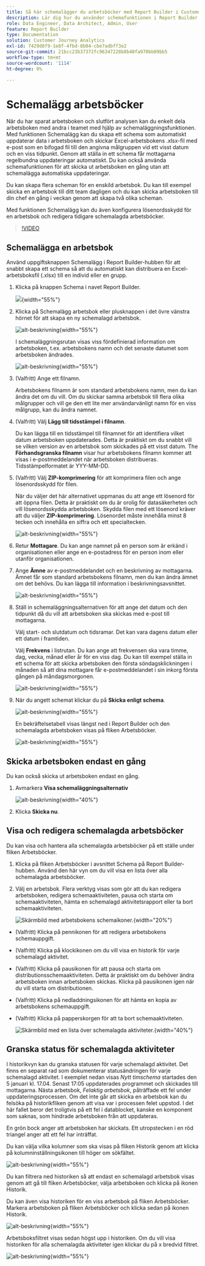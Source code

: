 ```yaml
---
title: Så här schemalägger du arbetsböcker med Report Builder i Customer Journey Analytics
description: Lär dig hur du använder schemafunktionen i Report Builder
role: Data Engineer, Data Architect, Admin, User
feature: Report Builder
type: Documentation
solution: Customer Journey Analytics
exl-id: 7429d8f9-1e8f-4fbd-8b04-cbe7adbff3e2
source-git-commit: 21bcc23b37372fc96347228b8b40fa970bb09bb5
workflow-type: tm+mt
source-wordcount: '1114'
ht-degree: 0%

---
```


# Schemalägg arbetsböcker

När du har sparat arbetsboken och slutfört analysen kan du enkelt dela arbetsboken med andra i teamet med hjälp av schemaläggningsfunktionen. Med funktionen Schemalägg kan du skapa ett schema som automatiskt uppdaterar data i arbetsboken och skickar Excel-arbetsbokens .xlsx-fil med e-post som en bifogad fil till den angivna målgruppen vid ett visst datum och en viss tidpunkt. Genom att ställa in ett schema får mottagarna regelbundna uppdateringar automatiskt. Du kan också använda schemafunktionen för att skicka ut arbetsboken en gång utan att schemalägga automatiska uppdateringar.

Du kan skapa flera scheman för en enskild arbetsbok. Du kan till exempel skicka en arbetsbok till ditt team dagligen och du kan skicka arbetsboken till din chef en gång i veckan genom att skapa två olika scheman.

Med funktionen Schemalägg kan du även konfigurera lösenordsskydd för en arbetsbok och redigera tidigare schemalagda arbetsböcker.

>[!VIDEO](https://video.tv.adobe.com/v/3413079/?quality=12&learn=on)

## Schemalägga en arbetsbok

Använd uppgiftsknappen Schemalägg i Report Builder-hubben för att snabbt skapa ett schema så att du automatiskt kan distribuera en Excel-arbetsboksfil (.xlsx) till en individ eller en grupp.

1. Klicka på knappen Schema i navet Report Builder.

   ![](./assets/schedule-button.png){width="55%"}

1. Klicka på Schemalägg arbetsbok eller plusknappen i det övre vänstra hörnet för att skapa en ny schemalagd arbetsbok.

   ![alt-beskrivning](./assets/schedule-workbook.png){width="55%"}

   I schemaläggningsrutan visas viss fördefinierad information om arbetsboken, t.ex. arbetsbokens namn och det senaste datumet som arbetsboken ändrades.

   ![alt-beskrivning](./assets/schedule-pane.png){width="55%"}

1. (Valfritt) Ange ett filnamn.

   Arbetsbokens filnamn är som standard arbetsbokens namn, men du kan ändra det om du vill. Om du skickar samma arbetsbok till flera olika målgrupper och vill ge den ett lite mer användarvänligt namn för en viss målgrupp, kan du ändra namnet.

1. (Valfritt) Välj **Lägg till tidsstämpel i filnamn**.

   Du kan lägga till en tidsstämpel till filnamnet för att identifiera vilket datum arbetsboken uppdaterades. Detta är praktiskt om du snabbt vill se vilken version av en arbetsbok som skickades på ett visst datum. The **Förhandsgranska filnamn** visar hur arbetsbokens filnamn kommer att visas i e-postmeddelandet när arbetsboken distribueras. Tidsstämpelformatet är YYY-MM-DD.

1. (Valfritt) Välj **ZIP-komprimering** för att komprimera filen och ange lösenordsskydd för filen.

   När du väljer det här alternativet uppmanas du att ange ett lösenord för att öppna filen. Detta är praktiskt om du är orolig för datasäkerheten och vill lösenordsskydda arbetsboken. Skydda filen med ett lösenord kräver att du väljer **ZIP-komprimering**. Lösenordet måste innehålla minst 8 tecken och innehålla en siffra och ett specialtecken.

   ![alt-beskrivning](./assets/zip-compression.png){width="55%"}

1. Retur **Mottagare**. Du kan ange namnet på en person som är erkänd i organisationen eller ange en e-postadress för en person inom eller utanför organisationen.

1. Ange **Ämne** av e-postmeddelandet och en beskrivning av mottagarna. Ämnet får som standard arbetsbokens filnamn, men du kan ändra ämnet om det behövs. Du kan lägga till information i beskrivningsavsnittet.

   ![alt-beskrivning](./assets/recipients-subject.png){width="55%"}

1. Ställ in schemaläggningsalternativen för att ange det datum och den tidpunkt då du vill att arbetsboken ska skickas med e-post till mottagarna.

   Välj start- och slutdatum och tidsramar. Det kan vara dagens datum eller ett datum i framtiden.

   Välj **Frekvens** i listrutan. Du kan ange att frekvensen ska vara timme, dag, vecka, månad eller år för en viss dag. Du kan till exempel ställa in ett schema för att skicka arbetsboken den första söndagsklickningen i månaden så att dina mottagare får e-postmeddelandet i sin inkorg första gången på måndagsmorgonen.

   ![alt-beskrivning](./assets/frequency.png){width="55%"}

1. När du angett schemat klickar du på **Skicka enligt schema**.

   ![alt-beskrivning](./assets/send-on-schedule.png){width="55%"}

   En bekräftelsetabell visas längst ned i Report Builder och den schemalagda arbetsboken visas på fliken Arbetsböcker.

   ![alt-beskrivning](./assets/confirmation-toast.png){width="55%"}

## Skicka arbetsboken endast en gång

Du kan också skicka ut arbetsboken endast en gång.

1. Avmarkera **Visa schemaläggningsalternativ**

   ![alt-beskrivning](./assets/send-now.png){width="40%"}

1. Klicka **Skicka nu**.

## Visa och redigera schemalagda arbetsböcker

Du kan visa och hantera alla schemalagda arbetsböcker på ett ställe under fliken Arbetsböcker.

1. Klicka på fliken Arbetsböcker i avsnittet Schema på Report Builder-hubben. Använd den här vyn om du vill visa en lista över alla schemalagda arbetsböcker.

1. Välj en arbetsbok. Flera verktyg visas som gör att du kan redigera arbetsboken, redigera schemaaktiviteten, pausa och starta om schemaaktiviteten, hämta en schemalagd aktivitetsrapport eller ta bort schemaaktiviteten.

   ![Skärmbild med arbetsbokens schemaikoner.](./assets/schedule-icons.png){width="20%"}

* (Valfritt) Klicka på pennikonen för att redigera arbetsbokens schemauppgift.

* (Valfritt) Klicka på klockikonen om du vill visa en historik för varje schemalagd aktivitet.

* (Valfritt) Klicka på pausikonen för att pausa och starta om distributionsschemaaktiviteten. Detta är praktiskt om du behöver ändra arbetsboken innan arbetsboken skickas. Klicka på pausikonen igen när du vill starta om distributionen.

* (Valfritt) Klicka på nedladdningsikonen för att hämta en kopia av arbetsbokens schemauppgift.

* (Valfritt) Klicka på papperskorgen för att ta bort schemaaktiviteten.

  ![Skärmbild med en lista över schemalagda aktiviteter.](./assets/selected-workbook.png){width="40%"}

## Granska status för schemalagda aktiviteter

I historikvyn kan du granska statusen för varje schemalagd aktivitet. Det finns en separat rad som dokumenterar statusändringen för varje schemalagd aktivitet. I exemplet nedan visas *Nytt timschema* startades den 5 januari kl. 17.04. Senast 17:05 uppdaterades programmet och skickades till mottagarna. Nästa arbetsbok, *Felaktig arbetsbok*, påträffade ett fel under uppdateringsprocessen. Om det inte går att skicka en arbetsbok kan du felsöka på historikfliken genom att visa var i processen felet uppstod. I det här fallet beror det troligtvis på ett fel i datablocket, kanske en komponent som saknas, som hindrade arbetsboken från att uppdateras.

En grön bock anger att arbetsboken har skickats. Ett utropstecken i en röd triangel anger att ett fel har inträffat.

Du kan välja vilka kolumner som ska visas på fliken Historik genom att klicka på kolumninställningsikonen till höger om sökfältet.

![alt-beskrivning](./assets/history.png){width="55%"}

Du kan filtrera ned historiken så att endast en schemalagd arbetsbok visas genom att gå till fliken Arbetsböcker, välja arbetsboken och klicka på ikonen Historik.

Du kan även visa historiken för en viss arbetsbok på fliken Arbetsböcker. Markera arbetsboken på fliken Arbetsböcker och klicka sedan på ikonen Historik.

![alt-beskrivning](./assets/history2.png){width="55%"}

Arbetsboksfiltret visas sedan högst upp i historiken. Om du vill visa historiken för alla schemalagda aktiviteter igen klickar du på x bredvid filtret.

![alt-beskrivning](./assets/history3.png){width="55%"}
